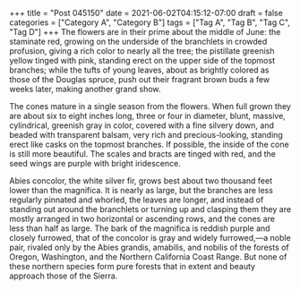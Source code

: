 +++
title = "Post 045150"
date = 2021-06-02T04:15:12-07:00
draft = false
categories = ["Category A", "Category B"]
tags = ["Tag A", "Tag B", "Tag C", "Tag D"]
+++
The flowers are in their prime about the middle of June: the staminate red, growing on the underside of the branchlets in crowded profusion, giving a rich color to nearly all the tree; the pistillate greenish yellow tinged with pink, standing erect on the upper side of the topmost branches; while the tufts of young leaves, about as brightly colored as those of the Douglas spruce, push out their fragrant brown buds a few weeks later, making another grand show.

The cones mature in a single season from the flowers. When full grown they are about six to eight inches long, three or four in diameter, blunt, massive, cylindrical, greenish gray in color, covered with a fine silvery down, and beaded with transparent balsam, very rich and precious-looking, standing erect like casks on the topmost branches. If possible, the inside of the cone is still more beautiful. The scales and bracts are tinged with red, and the seed wings are purple with bright iridescence.

Abies concolor, the white silver fir, grows best about two thousand feet lower than the magnifica. It is nearly as large, but the branches are less regularly pinnated and whorled, the leaves are longer, and instead of standing out around the branchlets or turning up and clasping them they are mostly arranged in two horizontal or ascending rows, and the cones are less than half as large. The bark of the magnifica is reddish purple and closely furrowed, that of the concolor is gray and widely furrowed,—a noble pair, rivaled only by the Abies grandis, amabilis, and nobilis of the forests of Oregon, Washington, and the Northern California Coast Range. But none of these northern species form pure forests that in extent and beauty approach those of the Sierra.
